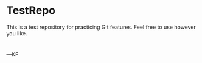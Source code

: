 # TestRepo

This is a test repository for practicing Git features. Feel free to use however you like.
#
—KF
